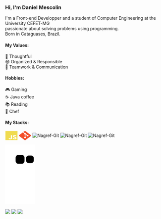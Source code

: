 ### Hi, I'm Daniel Mescolin

I'm a Front-end Developper and a student of Computer Engineering at the University CEFET-MG <br/>
passionate about solving problems using programming. <br/>
Born in Cataguases, Brazil.

#### My Values:

🧠 Thoughtful <br/>
😎 Organized & Responsible<br>
💬 Teamwork & Communication <br/>

#### Hobbies: 

🎮 Gaming <br/> 
☕ Java coffee <br/>
📚 Reading <br/>
🍕 Chef

#### My Stacks:


<div>
  <img align="center" alt="Nagref-Js" height="30" width="40" src="https://raw.githubusercontent.com/devicons/devicon/master/icons/javascript/javascript-plain.svg">
  <img align="center" alt="Nagref-Git" height="30" width="40" src="https://github.com/devicons/devicon/blob/master/icons/git/git-original.svg">
  <img align="center" alt="Nagref-Git" height="30" width="40" src="https://cdn.jsdelivr.net/gh/devicons/devicon@v2.15.1/devicon.min.css">
  <img align="center" alt="Nagref-Git" height="30" width="40" src="https://cdn.jsdelivr.net/gh/devicons/devicon/icons/cplusplus/cplusplus-original.svg">
  <img align="center" alt="Nagref-Git" height="30" width="40"
          
</div>

 ![Snake animation](https://github.com/Nagref/Nagref/blob/output/github-contribution-grid-snake.svg)
 
 <a href="https://www.instagram.com/mescolindaniel/" target="_blank"><img src="https://img.shields.io/badge/-Instagram-%23E4405F?style=for-the-badge&logo=instagram&logoColor=white" target="_blank"></a>
 <a href="https://www.linkedin.com/in/daniel-mescolin-4a1214238/" target="_blank"><img src="https://img.shields.io/badge/-LinkedIn-%230077B5?style=for-the-badge&logo=linkedin&logoColor=white" target="_blank"></a> 
 <a href="https://open.spotify.com/user/316ledtlpcs6cd2oatthtiphqsva" target="_blank"><img src="https://img.shields.io/badge/Spotify-1ED760?&style=for-the-badge&logo=spotify&logoColor=white" target="_blank"></a> 
